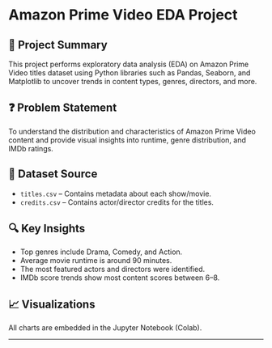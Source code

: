 # Amazon Prime Video EDA Project

## 📌 Project Summary
This project performs exploratory data analysis (EDA) on Amazon Prime Video titles dataset using Python libraries such as Pandas, Seaborn, and Matplotlib to uncover trends in content types, genres, directors, and more.

## ❓ Problem Statement
To understand the distribution and characteristics of Amazon Prime Video content and provide visual insights into runtime, genre distribution, and IMDb ratings.

## 📂 Dataset Source
- `titles.csv` – Contains metadata about each show/movie.
- `credits.csv` – Contains actor/director credits for the titles.

## 🔍 Key Insights
- Top genres include Drama, Comedy, and Action.
- Average movie runtime is around 90 minutes.
- The most featured actors and directors were identified.
- IMDb score trends show most content scores between 6–8.

## 📈 Visualizations
All charts are embedded in the Jupyter Notebook (Colab).

---
